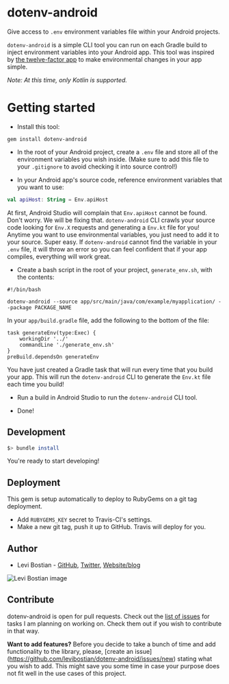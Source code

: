 # dotenv-android

Give access to `.env` environment variables file within your Android projects. 

`dotenv-android` is a simple CLI tool you can run on each Gradle build to inject environment variables into your Android app. This tool was inspired by [the twelve-factor app](https://12factor.net/config) to make environmental changes in your app simple. 

*Note: At this time, only Kotlin is supported.*

# Getting started

* Install this tool:

```
gem install dotenv-android
```

* In the root of your Android project, create a `.env` file and store all of the environment variables you wish inside. (Make sure to add this file to your `.gitignore` to avoid checking it into source control!)

* In your Android app's source code, reference environment variables that you want to use:

```kotlin
val apiHost: String = Env.apiHost
```

At first, Android Studio will complain that `Env.apiHost` cannot be found. Don't worry. We will be fixing that. `dotenv-android` CLI crawls your source code looking for `Env.X` requests and generating a `Env.kt` file for you! Anytime you want to use environmental variables, you just need to add it to your source. Super easy. If `dotenv-android` cannot find the variable in your `.env` file, it will throw an error so you can feel confident that if your app compiles, everything will work great. 

* Create a bash script in the root of your project, `generate_env.sh`, with the contents:

```
#!/bin/bash

dotenv-android --source app/src/main/java/com/example/myapplication/ --package PACKAGE_NAME
```

In your `app/build.gradle` file, add the following to the bottom of the file:
```
task generateEnv(type:Exec) {
    workingDir '../'
    commandLine './generate_env.sh'
}
preBuild.dependsOn generateEnv
```

You have just created a Gradle task that will run every time that you build your app. This will run the `dotenv-android` CLI to generate the `Env.kt` file each time you build! 

* Run a build in Android Studio to run the `dotenv-android` CLI tool. 

* Done! 

## Development 

```bash
$> bundle install
```

You're ready to start developing! 

## Deployment 

This gem is setup automatically to deploy to RubyGems on a git tag deployment. 

* Add `RUBYGEMS_KEY` secret to Travis-CI's settings. 
* Make a new git tag, push it up to GitHub. Travis will deploy for you. 

## Author

* Levi Bostian - [GitHub](https://github.com/levibostian), [Twitter](https://twitter.com/levibostian), [Website/blog](http://levibostian.com)

![Levi Bostian image](https://gravatar.com/avatar/22355580305146b21508c74ff6b44bc5?s=250)

## Contribute

dotenv-android is open for pull requests. Check out the [list of issues](https://github.com/levibostian/dotenv-android/issues) for tasks I am planning on working on. Check them out if you wish to contribute in that way.

**Want to add features?** Before you decide to take a bunch of time and add functionality to the library, please, [create an issue]
(https://github.com/levibostian/dotenv-android/issues/new) stating what you wish to add. This might save you some time in case your purpose does not fit well in the use cases of this project.
